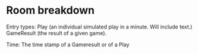# Room breakdown

Entry types:
Play (an individual simulated play in a minute. Will include text.)
GameResult (the result of a given game).

Time:
The time stamp of a Gameresult or of a Play

